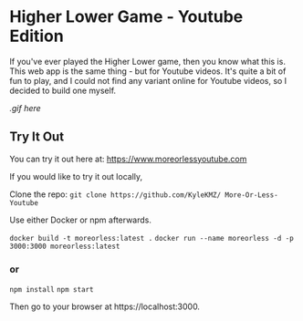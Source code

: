 # Higher Lower Game - Youtube Edition

If you've ever played the Higher Lower game, then you know what this is. This web app is the same thing - but for Youtube videos. It's quite a bit of fun to play, and I could not find any variant online for Youtube videos, so I decided to build one myself.

_.gif here_

## Try It Out

You can try it out here at: https://www.moreorlessyoutube.com

If you would like to try it out locally,

Clone the repo: `git clone https://github.com/KyleKMZ/ More-Or-Less-Youtube`

Use either Docker or npm afterwards.

`docker build -t moreorless:latest .`
`docker run --name moreorless -d -p 3000:3000 moreorless:latest`

### or

`npm install`
`npm start`

Then go to your browser at https://localhost:3000.
